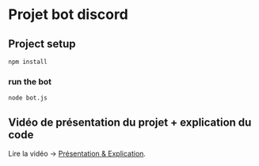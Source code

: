 # Projet bot discord

## Project setup
```
npm install
```
### run the bot
```
node bot.js
```
## Vidéo de présentation du projet + explication du code
Lire la vidéo -> [Présentation & Explication](https://www.youtube.com/watch?v=GoA9cF6h4HE).
